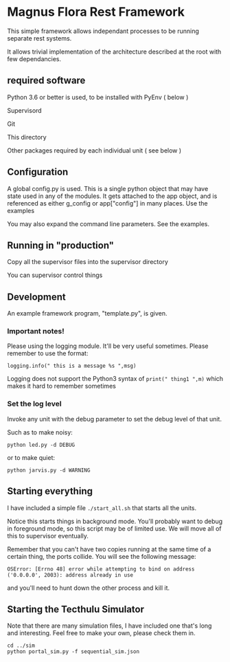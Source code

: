 # Magnus Flora Rest Framework

This simple framework allows independant processes to be running separate rest systems.

It allows trivial implementation of the architecture described at the root with few dependancies.

## required software

Python 3.6 or better is used, to be installed with PyEnv ( below )

Supervisord

Git

This directory

Other packages required by each individual unit ( see below )

## Configuration

A global config.py is used. This is a single python object that may have state used in any of the modules.
It gets attached to the app object, and is referenced as either g_config or app["config"] in many places.
Use the examples

You may also expand the command line parameters. See the examples.

## Running in "production"

Copy all the supervisor files into the supervisor directory

You can supervisor control things

## Development

An example framework program, "template.py", is given.

### Important notes!

Please using the logging module. It'll be very useful sometimes. Please remember to use the format:

```
logging.info(" this is a message %s ",msg)
```

Logging does not support the Python3 syntax of `print(" thing1 ",m)` which makes it hard to remember sometimes

### Set the log level

Invoke any unit with the debug parameter to set the debug level of that unit.

Such as to make noisy:
```
python led.py -d DEBUG
```

or to make quiet:
```
python jarvis.py -d WARNING
```

## Starting everything

I have included a simple file `./start_all.sh` that starts all the units.

Notice this starts things in background mode. You'll probably want to debug in foreground mode, so this script may be of limited use. We will move all of this to supervisor eventually.

Remember that you can't have two copies running at the same time of a certain thing, the ports collide. You will see the following message:

```
OSError: [Errno 48] error while attempting to bind on address ('0.0.0.0', 2003): address already in use
```

and you'll need to hunt down the other process and kill it.

## Starting the Tecthulu Simulator

Note that there are many simulation files, I have included one that's long and interesting.
Feel free to make your own, please check them in.

```
cd ../sim
python portal_sim.py -f sequential_sim.json
```

